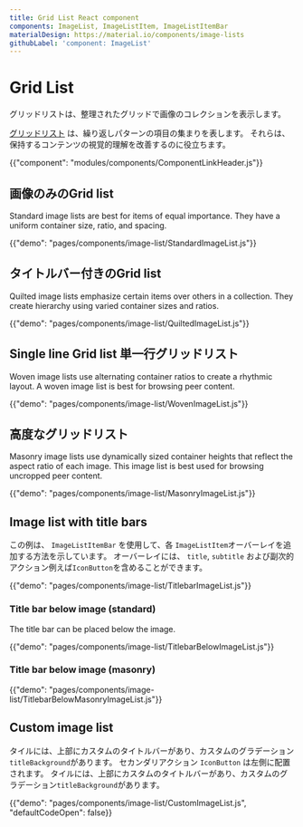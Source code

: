 ```yaml
---
title: Grid List React component
components: ImageList, ImageListItem, ImageListItemBar
materialDesign: https://material.io/components/image-lists
githubLabel: 'component: ImageList'
---
```


# Grid List

<p class="description">グリッドリストは、整理されたグリッドで画像のコレクションを表示します。</p>

[グリッドリスト](https://material.io/design/components/image-lists.html) は、繰り返しパターンの項目の集まりを表します。 それらは、保持するコンテンツの視覚的理解を改善するのに役立ちます。

{{"component": "modules/components/ComponentLinkHeader.js"}}

## 画像のみのGrid list

Standard image lists are best for items of equal importance. They have a uniform container size, ratio, and spacing.

{{"demo": "pages/components/image-list/StandardImageList.js"}}

## タイトルバー付きのGrid list

Quilted image lists emphasize certain items over others in a collection. They create hierarchy using varied container sizes and ratios.

{{"demo": "pages/components/image-list/QuiltedImageList.js"}}

## Single line Grid list 単一行グリッドリスト

Woven image lists use alternating container ratios to create a rhythmic layout. A woven image list is best for browsing peer content.

{{"demo": "pages/components/image-list/WovenImageList.js"}}

## 高度なグリッドリスト

Masonry image lists use dynamically sized container heights that reflect the aspect ratio of each image. This image list is best used for browsing uncropped peer content.

{{"demo": "pages/components/image-list/MasonryImageList.js"}}

## Image list with title bars

この例は、 `ImageListItemBar` を使用して、各 `ImageListItem`オーバーレイを追加する方法を示しています。 オーバーレイには、 `title`, `subtitle` および副次的アクション例えば`IconButton`を含めることができます。

{{"demo": "pages/components/image-list/TitlebarImageList.js"}}

### Title bar below image (standard)

The title bar can be placed below the image.

{{"demo": "pages/components/image-list/TitlebarBelowImageList.js"}}

### Title bar below image (masonry)

{{"demo": "pages/components/image-list/TitlebarBelowMasonryImageList.js"}}

## Custom image list

タイルには、上部にカスタムのタイトルバーがあり、カスタムのグラデーション`titleBackground`があります。 セカンダリアクション `IconButton` は左側に配置されます。 タイルには、上部にカスタムのタイトルバーがあり、カスタムのグラデーション`titleBackground`があります。

{{"demo": "pages/components/image-list/CustomImageList.js", "defaultCodeOpen": false}}
